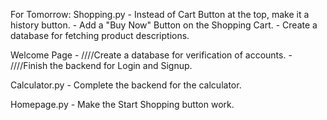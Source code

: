 For Tomorrow:
Shopping.py
    - Instead of Cart Button at the top, make it a history button.
    - Add a "Buy Now" Button on the Shopping Cart.
    - Create a database for fetching product descriptions.

Welcome Page
    - ////Create a database for verification of accounts.
    - ////Finish the backend for Login and Signup.

Calculator.py
    - Complete the backend for the calculator.

Homepage.py
    - Make the Start Shopping button work.